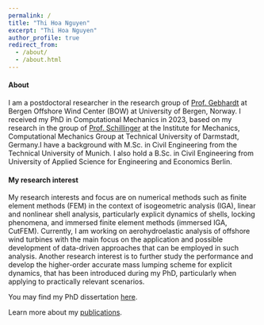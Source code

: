 ```yaml
---
permalink: /
title: "Thi Hoa Nguyen"
excerpt: "Thi Hoa Nguyen"
author_profile: true
redirect_from: 
  - /about/
  - /about.html
---
```

#### About

<div class="medium">
I am a postdoctoral researcher in the research group of <a href="https://www.uib.no/en/persons/Cristian.Guillermo.Gebhardt">Prof. Gebhardt</a> at Bergen Offshore Wind Center (BOW) at University of Bergen, Norway. I received my PhD in Computational Mechanics in 2023, based on my research in the group of <a href="https://www.mechanik.tu-darmstadt.de/institut_mech/team_mech/schillinger.de.jsp">Prof. Schillinger</a> at the Institute for Mechanics, Computational Mechanics Group at Technical University of Darmstadt, Germany.I have a background with M.Sc. in Civil Engineering from the Technical University of Munich. I also hold a B.Sc. in Civil Engineering from University of Applied Science for Engineering and Economics Berlin.
</div>

#### My research interest
My research interests and focus are on numerical methods such as finite element methods (FEM) in the context of isogeometric analysis (IGA), linear and nonlinear shell analysis, particularly explicit dynamics of shells, locking phenomena, and immersed finite element methods (immersed IGA, CutFEM). Currently, I am working on aerohydroelastic analysis of offshore wind turbines with the main focus on the application and possible development of data-driven approaches that can be employed in such analysis. Another research interest is to further study the performance and develop the higher-order accurate mass lumping scheme for explicit dynamics, that has been introduced during my PhD, particularly when applying to practically relevant scenarios.


You may find my PhD dissertation <a href="https://tuprints.ulb.tu-darmstadt.de/26401/">here</a>.

Learn more about my [publications](/publications/).


<!-- In my free time, I like to learn more programming languages such as HTML, learn playing chess and to read books. 

Old "about":
My research interests and focus are on numerical methods such as finite element methods (FEM) in the context of isogeometric analysis (IGA), linear and nonlinear shell analysis including locking phenomena, and immersed finite element methods (immersed IGA, CutFEM). Currently, I am working on isogeometric analysis of Kirchhoff-Love thin shells with the main focus on membrane locking phenomenon and explicit dynamics in this context. I study the effect of locking and different locking-preventing methodologies via spectral analysis in the context of IGA, as well as mass lumping scheme for the explicit structural dynamics. Another research topic is a consistent discretization framework of high-order imperfect interface models with the application of isogeometric cut-cell methods. I focus on the stability and robustness of this framework in coporation with researchers from University of Minnesota.

-->
